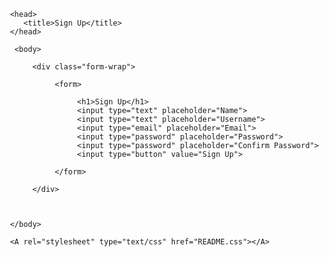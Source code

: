 


<html> 

<!--Sign Up Page-->
     <head>
        <title>Sign Up</title>
     </head>
      
      <body>
         
          <div class="form-wrap">
     
               <form>
      
                    <h1>Sign Up</h1>
                    <input type="text" placeholder="Name">
                    <input type="text" placeholder="Username">
                    <input type="email" placeholder="Email">
                    <input type="password" placeholder="Password">
                    <input type="password" placeholder="Confirm Password">
                    <input type="button" value="Sign Up">
   
               </form>
          
          </div>
   
   
   
     </body>
     
     <A rel="stylesheet" type="text/css" href="README.css"></A>
     
</html>
